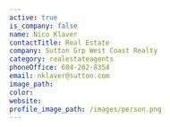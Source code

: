 ```yaml
---
active: true
is_company: false
name: Nico Klaver
contactTitle: Real Estate
company: Sutton Grp West Coast Realty
category: realestateagents
phoneOffice: 604-202-8354
email: nklaver@sutton.com
image_path:
color:
website:
profile_image_path: /images/person.png
---
```



